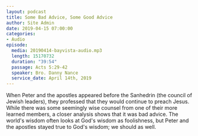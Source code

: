 ```yaml
---
layout: podcast
title: Some Bad Advice, Some Good Advice
author: Site Admin
date: 2019-04-15 07:00:00
categories:
- Audio
episode:
  media: 20190414-bayvista-audio.mp3
  length: 15170732
  duration: "39:54"
  passage: Acts 5:29-42
  speaker: Bro. Danny Nance
  service_date: April 14th, 2019
---
```

When Peter and the apostles appeared before the Sanhedrin (the council of Jewish leaders), they professed that they would continue to preach Jesus. While there was some seemingly wise counsel from one of their more learned members, a closer analysis shows that it was bad advice. The world's wisdom often looks at God's wisdom as foolishness, but Peter and the apostles stayed true to God's wisdom; we should as well.